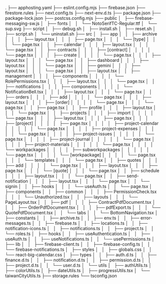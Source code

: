 .
├── apphosting.yaml
├── eslint.config.mjs
├── firebase.json
├── firestore.rules
├── next.config.ts
├── next-env.d.ts
├── package.json
├── package-lock.json
├── postcss.config.mjs
├── public
│   ├── firebase-messaging-sw.js
│   ├── fonts
│   │   └── NotoSerifTC-Regular.ttf
│   └── sup.svg
├── script
│   ├── debug.sh
│   ├── install.sh
│   ├── reset.sh
│   ├── script.sh
│   └── uninstall.sh
├── src
│   ├── app
│   │   ├── archive
│   │   │   ├── layout.tsx
│   │   │   ├── page.tsx
│   │   │   └── [type]
│   │   │       └── page.tsx
│   │   ├── calendar
│   │   │   ├── layout.tsx
│   │   │   └── page.tsx
│   │   ├── contracts
│   │   │   ├── [contract]
│   │   │   │   └── page.tsx
│   │   │   ├── create
│   │   │   │   └── page.tsx
│   │   │   ├── layout.tsx
│   │   │   └── page.tsx
│   │   ├── dashboard
│   │   │   ├── layout.tsx
│   │   │   └── page.tsx
│   │   ├── gemini
│   │   │   ├── layout.tsx
│   │   │   └── page.tsx
│   │   ├── layout.tsx
│   │   ├── management
│   │   │   ├── components
│   │   │   │   └── RolePermissions.tsx
│   │   │   ├── layout.tsx
│   │   │   └── page.tsx
│   │   ├── notifications
│   │   │   ├── components
│   │   │   │   └── NotificationBell.tsx
│   │   │   ├── layout.tsx
│   │   │   └── page.tsx
│   │   ├── orders
│   │   │   ├── add
│   │   │   │   └── page.tsx
│   │   │   ├── layout.tsx
│   │   │   ├── [order]
│   │   │   │   └── page.tsx
│   │   │   └── page.tsx
│   │   ├── page.tsx
│   │   ├── profile
│   │   │   ├── layout.tsx
│   │   │   └── page.tsx
│   │   ├── projects
│   │   │   ├── import
│   │   │   │   └── page.tsx
│   │   │   ├── layout.tsx
│   │   │   ├── page.tsx
│   │   │   ├── [project]
│   │   │   │   ├── page.tsx
│   │   │   │   ├── project-calendar
│   │   │   │   │   └── page.tsx
│   │   │   │   ├── project-expenses
│   │   │   │   │   └── page.tsx
│   │   │   │   ├── project-issues
│   │   │   │   │   └── page.tsx
│   │   │   │   ├── project-journal
│   │   │   │   │   └── page.tsx
│   │   │   │   ├── project-materials
│   │   │   │   │   └── page.tsx
│   │   │   │   └── workpackages
│   │   │   │       ├── subworkpackages
│   │   │   │       │   └── page.tsx
│   │   │   │       └── [workpackage]
│   │   │   │           └── page.tsx
│   │   │   └── templates
│   │   │       └── page.tsx
│   │   ├── quotes
│   │   │   ├── add
│   │   │   │   └── page.tsx
│   │   │   ├── layout.tsx
│   │   │   ├── page.tsx
│   │   │   └── [quote]
│   │   │       └── page.tsx
│   │   ├── schedule
│   │   │   ├── layout.tsx
│   │   │   └── page.tsx
│   │   ├── send-notification
│   │   │   ├── layout.tsx
│   │   │   └── page.tsx
│   │   └── signin
│   │       ├── hooks
│   │       │   └── useAuth.ts
│   │       └── page.tsx
│   ├── components
│   │   ├── common
│   │   │   ├── PermissionCheck.tsx
│   │   │   └── Unauthorized.tsx
│   │   ├── layouts
│   │   │   └── PageLayout.tsx
│   │   ├── pdf
│   │   │   ├── ContractPdfDocument.tsx
│   │   │   ├── OrderPdfDocument.tsx
│   │   │   ├── pdfExport.ts
│   │   │   └── QuotePdfDocument.tsx
│   │   └── tabs
│   │       └── BottomNavigation.tsx
│   ├── constants
│   │   ├── archive.ts
│   │   ├── env.ts
│   │   ├── error-messages.ts
│   │   ├── firebase.ts
│   │   ├── locations.ts
│   │   ├── notification-icons.ts
│   │   ├── notifications.ts
│   │   ├── project.ts
│   │   └── roles.ts
│   ├── hooks
│   │   ├── useAuthentication.ts
│   │   ├── useAuth.ts
│   │   ├── useNotifications.ts
│   │   └── usePermissions.ts
│   ├── lib
│   │   ├── firebase-client.ts
│   │   ├── firebase-config.ts
│   │   └── firebase-notifications.ts
│   ├── styles
│   │   ├── globals.css
│   │   └── react-big-calendar.css
│   ├── types
│   │   ├── auth.d.ts
│   │   ├── finance.d.ts
│   │   ├── notification.d.ts
│   │   ├── permission.d.ts
│   │   ├── project.d.ts
│   │   └── user.d.ts
│   └── utils
│       ├── authUtils.ts
│       ├── colorUtils.ts
│       ├── dateUtils.ts
│       ├── progressUtils.tsx
│       └── taiwanCityUtils.ts
├── storage.rules
└── tsconfig.json
